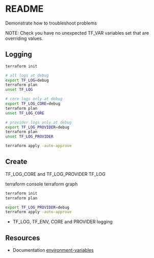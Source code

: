 # README

Demonstrate how to troubleshoot problems

NOTE: Check you have no unexpected TF_VAR variables set that are overriding values.  

## Logging

```sh
terraform init

# all logs at debug
export TF_LOG=debug  
terraform plan
unset TF_LOG

# core logs only at debug
export TF_LOG_CORE=debug  
terraform plan
unset TF_LOG_CORE

# provider logs only at debug
export TF_LOG_PROVIDER=debug
terraform plan
unset TF_LOG_PROVIDER

terraform apply -auto-approve
```

## Create

TF_LOG_CORE and TF_LOG_PROVIDER
TF_LOG

terraform console
terraform graph

```sh
terraform init
terraform plan

export TF_LOG_PROVIDER=debug     
terraform apply -auto-approve
```

* TF_LOG, TF_ENV, CORE and PROVIDER logging




## Resources

* Documentation [environment-variables](https://www.terraform.io/docs/cli/config/environment-variables.html)  

